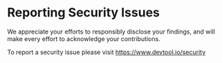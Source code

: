 # Reporting Security Issues

We appreciate your efforts to responsibly disclose your findings, and will make every effort to acknowledge your contributions.

To report a security issue please visit https://www.devtool.io/security
